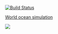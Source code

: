 [![Build Status](https://travis-ci.org/it4history/Logy.Exchange.svg?branch=master)](https://travis-ci.org/it4history/Logy.Exchange)

[World ocean simulation](http://hist.tk/hw/%D0%9A%D0%B0%D1%82%D0%B5%D0%B3%D0%BE%D1%80%D0%B8%D1%8F:%D0%9C%D0%BE%D0%B4%D0%B5%D0%BB%D1%8C_%D1%80%D0%B5%D0%BB%D1%8C%D0%B5%D1%84%D0%B0_%D0%97%D0%B5%D0%BC%D0%BB%D0%B8)

![](http://hist.tk/images/e/e1/PlusWaterToHvalin1time.gif)
